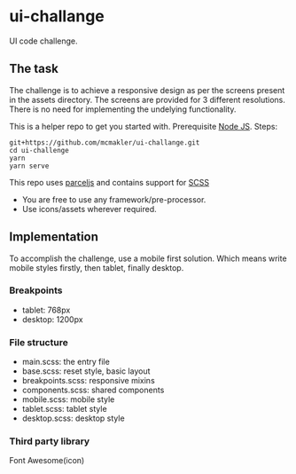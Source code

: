 # ui-challange
UI code challenge.

## The task
The challenge is to achieve a responsive design as per the screens present in the assets directory. The screens are provided for 3 different resolutions. There is no need for implementing the undelying functionality.

This is a helper repo to get you started with.
Prerequisite
[Node JS](https://nodejs.org/en/). 
Steps:
```
git+https://github.com/mcmakler/ui-challange.git
cd ui-challenge
yarn
yarn serve
```
This repo uses [parceljs](https://parceljs.org/) and contains support for [SCSS](https://sass-lang.com/)
- You are free to use any framework/pre-processor.
- Use icons/assets wherever required.

## Implementation
To accomplish the challenge, use a mobile first solution. Which means write mobile styles firstly, then tablet, finally desktop.

### Breakpoints
- tablet: 768px
- desktop: 1200px

### File structure
- main.scss: the entry file
- base.scss: reset style, basic layout
- breakpoints.scss: responsive mixins
- components.scss: shared components
- mobile.scss: mobile style
- tablet.scss: tablet style
- desktop.scss: desktop style

### Third party library
Font Awesome(icon)
